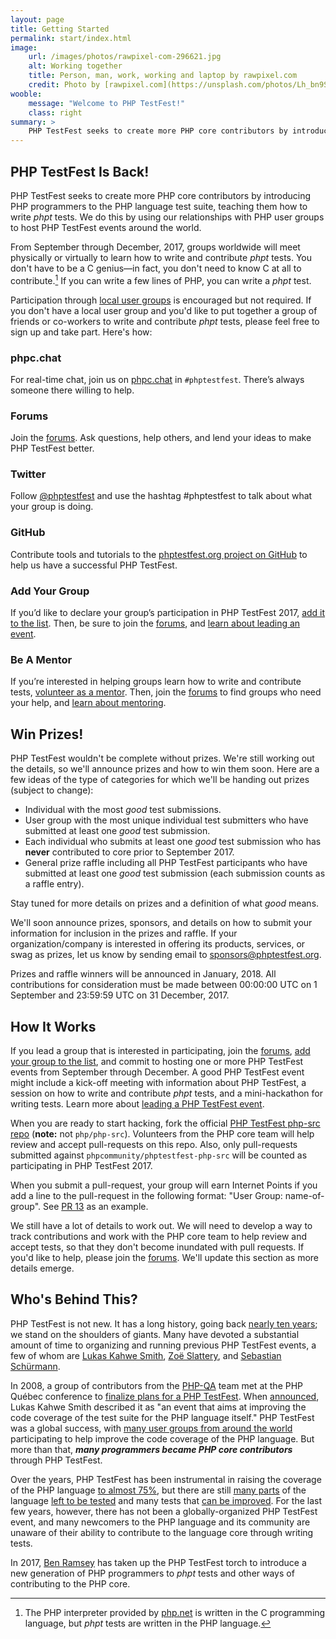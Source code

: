 ```yaml
---
layout: page
title: Getting Started
permalink: start/index.html
image:
    url: /images/photos/rawpixel-com-296621.jpg
    alt: Working together
    title: Person, man, work, working and laptop by rawpixel.com
    credit: Photo by [rawpixel.com](https://unsplash.com/photos/Lh_bn9SgRSY).
wooble:
    message: "Welcome to PHP TestFest!"
    class: right
summary: >
    PHP TestFest seeks to create more PHP core contributors by introducing PHP programmers to the PHP language test suite, teaching them how to write _phpt_ tests.
---
```


## PHP TestFest Is Back!

PHP TestFest seeks to create more PHP core contributors by introducing PHP programmers to the PHP language test suite, teaching them how to write _phpt_ tests. We do this by using our relationships with PHP user groups to host PHP TestFest events around the world.

From September through December, 2017, groups worldwide will meet physically or virtually to learn how to write and contribute _phpt_ tests. You don't have to be a C genius—in fact, you don't need to know C at all to contribute.[^phpcore] If you can write a few lines of PHP, you can write a _phpt_ test.

Participation through [local user groups](/groups/2017) is encouraged but not required. If you don't have a local user group and you'd like to put together a group of friends or co-workers to write and contribute _phpt_ tests, please feel free to sign up and take part. Here's how:

<div class="row">
    <div class="3u 6u(medium) 12u$(small)">
        <h3><span class="icon fa-slack"></span>phpc.chat</h3>
        <p>For real-time chat, join us on <a href="https://phpc.chat/">phpc.chat</a> in <code>#phptestfest</code>. There&rsquo;s always someone there willing to help.</p>
    </div>
    <div class="3u 6u$(medium) 12u$(small)">
        <h3><span class="icon fa-comments-o"></span>Forums</h3>
        <p>Join the <a href="https://talk.phpcommunity.org/c/projects/phptestfest">forums</a>. Ask questions, help others, and lend your ideas to make PHP TestFest better.</p>
    </div>
    <div class="3u 6u(medium) 12u$(small)">
        <h3><span class="icon fa-twitter"></span>Twitter</h3>
        <p>Follow <a href="https://twitter.com/phptestfest">@phptestfest</a> and use the hashtag #phptestfest to talk about what your group is doing.</p>
    </div>
    <div class="3u$ 6u$(medium) 12u$(small)">
        <h3><span class="icon fa-github"></span>GitHub</h3>
        <p>Contribute tools and tutorials to the <a href="https://github.com/phpcommunity/phptestfest.org">phptestfest.org project on GitHub</a> to help us have a successful PHP TestFest.</p>
    </div>
    <div class="6u 12u$(small)">
        <h3><span class="icon fa-users"></span>Add Your Group</h3>
        <p>If you&rsquo;d like to declare your group&rsquo;s participation in PHP TestFest 2017, <a href="https://github.com/phpcommunity/phptestfest.org/edit/master/docs/_data/groups/2017.yml">add it to the list</a>. Then, be sure to join the <a href="https://talk.phpcommunity.org/c/projects/phptestfest">forums</a>, and <a href="/lead/">learn about leading an event</a>.</p>
    </div>
    <div class="6u$ 12u$(small)">
        <h3><span class="icon fa-graduation-cap"></span>Be A Mentor</h3>
        <p>If you&rsquo;re interested in helping groups learn how to write and contribute tests, <a href="https://github.com/phpcommunity/phptestfest.org/edit/master/docs/_data/mentors/2017.yml">volunteer as a mentor</a>. Then, join the <a href="https://talk.phpcommunity.org/c/projects/phptestfest">forums</a> to find groups who need your help, and <a href="/mentors/">learn about mentoring</a>.</p>
    </div>
</div>

## Win Prizes!

PHP TestFest wouldn't be complete without prizes. We're still working out the details, so we'll announce prizes and how to win them soon. Here are a few ideas of the type of categories for which we'll be handing out prizes (subject to change):

* Individual with the most _good_ test submissions.
* User group with the most unique individual test submitters who have submitted at least one _good_ test submission.
* Each individual who submits at least one _good_ test submission who has **never** contributed to core prior to September 2017.
* General prize raffle including all PHP TestFest participants who have submitted at least one _good_ test submission (each submission counts as a raffle entry).

Stay tuned for more details on prizes and a definition of what _good_ means.

We'll soon announce prizes, sponsors, and details on how to submit your information for inclusion in the prizes and raffle. If your organization/company is interested in offering its products, services, or swag as prizes, let us know by sending email to <sponsors@phptestfest.org>.

Prizes and raffle winners will be announced in January, 2018. All contributions for consideration must be made between 00:00:00 UTC on 1 September and 23:59:59 UTC on 31 December, 2017.

## How It Works

If you lead a group that is interested in participating, join the [forums](https://talk.phpcommunity.org/c/projects/phptestfest), [add your group to the list](/groups/2017/), and commit to hosting one or more PHP TestFest events from September through December. A good PHP TestFest event might include a kick-off meeting with information about PHP TestFest, a session on how to write and contribute _phpt_ tests, and a mini-hackathon for writing tests. Learn more about [leading a PHP TestFest event](/lead/).

When you are ready to start hacking, fork the official [PHP TestFest php-src repo](https://github.com/phpcommunity/phptestfest-php-src) (**note:** not `php/php-src`). Volunteers from the PHP core team will help review and accept pull-requests on this repo. Also, only pull-requests submitted against `phpcommunity/phptestfest-php-src` will be counted as participating in PHP TestFest 2017.

When you submit a pull-request, your group will earn Internet Points if you add a line to the pull-request in the following format: "User Group: name-of-group". See [PR 13](https://github.com/phpcommunity/phptestfest-php-src/pull/13) as an example.

We still have a lot of details to work out. We will need to develop a way to track contributions and work with the PHP core team to help review and accept tests, so that they don't become inundated with pull requests. If you'd like to help, please join the [forums](https://talk.phpcommunity.org/c/projects/phptestfest). We'll update this section as more details emerge.

## Who's Behind This?

PHP TestFest is not new. It has a long history, going back [nearly ten years](https://wiki.php.net/qa/testfest); we stand on the shoulders of giants. Many have devoted a substantial amount of time to organizing and running previous PHP TestFest events, a few of whom are [Lukas Kahwe Smith](https://twitter.com/lsmith), [Zoë Slattery](http://zoah.co.uk/), and [Sebastian Schürmann](http://sebs.github.io/).

In 2008, a group of contributors from the [PHP-QA](https://qa.php.net/) team met at the PHP Québec conference to [finalize plans for a PHP TestFest](http://news.php.net/php.qa/64083). When [announced](http://news.php.net/php.qa/64129), Lukas Kahwe Smith described it as "an event that aims at improving the code coverage of the test suite for the PHP language itself." PHP TestFest was a global success, with [many user groups from around the world](https://wiki.php.net/qa/testfest-2009) participating to help improve the code coverage of the PHP language. But more than that, _**many programmers became PHP core contributors**_ through PHP TestFest.

Over the years, PHP TestFest has been instrumental in raising the coverage of the PHP language [to almost 75%](http://gcov.php.net/), but there are still [many parts](http://gcov.php.net/PHP_7_2/lcov_html/) of the language [left to be tested](http://gcov.php.net/viewer.php?version=PHP_7_2&func=tested_functions) and many tests that [can be improved](http://gcov.php.net/viewer.php?version=PHP_7_2&func=tests). For the last few years, however, there has not been a globally-organized PHP TestFest event, and many newcomers to the PHP language and its community are unaware of their ability to contribute to the language core through writing tests.

In 2017, [Ben Ramsey](https://benramsey.com/) has taken up the PHP TestFest torch to introduce a new generation of PHP programmers to _phpt_ tests and other ways of contributing to the PHP core.



[^phpcore]: The PHP interpreter provided by [php.net](https://php.net) is written in the C programming language, but _phpt_ tests are written in the PHP language.
